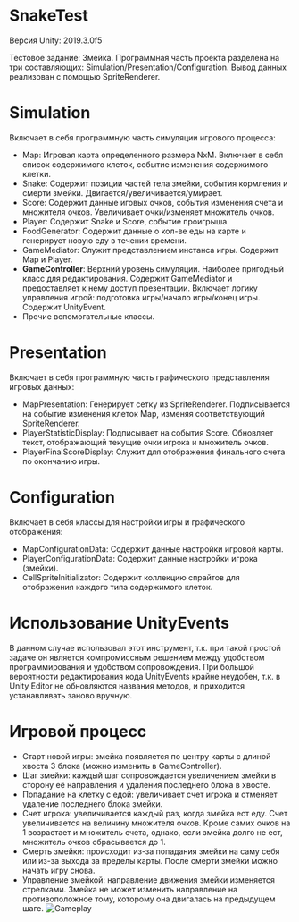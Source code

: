 # SnakeTest
Версия Unity: 2019.3.0f5

Тестовое задание: Змейка. Программная часть проекта разделена на три составляющих: Simulation/Presentation/Configuration. Вывод данных реализован с помощью SpriteRenderer.

# Simulation
Включает в себя программную часть симуляции игрового процесса:
* Map: Игровая карта определенного размера NxM. Включает в себя список содержимого клеток, событие изменения содержимого клетки.
* Snake: Содержит позиции частей тела змейки, события кормления и смерти змейки. Двигается/увеличивается/умирает.
* Score: Содержит данные иговых очков, события изменения счета и множителя очков. Увеличивает очки/изменяет множитель очков.
* Player: Содержит Snake и Score, событие проигрыша.
* FoodGenerator: Содержит данные о кол-ве еды на карте и генерирует новую еду в течении времени.
* GameMediator: Служит представлением инстанса игры. Содержит Map и Player. 
* **GameController**: Верхний уровень симуляции. Наиболее пригодный класс для редактирования. Содержит GameMediator и предоставляет к нему доступ презентации. Включает логику управления игрой: подготовка игры/начало игры/конец игры. Содержит UnityEvent.
* Прочие вспомогательные классы.

# Presentation
Включает в себя программную часть графического представления игровых данных:
* MapPresentation: Генерирует сетку из SpriteRenderer. Подписывается на событие изменения клеток Map, изменяя соответствующий SpriteRenderer.
* PlayerStatisticDisplay: Подписывает на события Score. Обновляет текст, отображающий текущие очки игрока и множитель очков.
* PlayerFinalScoreDisplay: Служит для отображения финального счета по окончанию игры.

# Configuration
Включает в себя классы для настройки игры и графического отображения:
* MapConfigurationData: Содержит данные настройки игровой карты.
* PlayerConfigurationData: Содержит данные настройки игрока (змейки).
* CellSpriteInitializator: Содержит коллекцию спрайтов для отображения каждого типа содержимого клеток.

# Использование UnityEvents
В данном случае использовал этот инструмент, т.к. при такой простой задаче он является компромиссным решением между удобством программирования и удобством сопровождения. При большой вероятности редактирования кода UnityEvents крайне неудобен, т.к. в Unity Editor не обновляются названия методов, и приходится устанавливать заново вручную.

# Игровой процесс
* Старт новой игры: змейка появляется по центру карты с длиной хвоста 3 блока (можно изменить в GameController).
* Шаг змейки: каждый шаг сопровождается увеличением змейки в сторону её направления и удаления последнего блока в хвосте.
* Попадание на клетку с едой: увеличивает счет игрока и отменяет удаление последнего блока змейки.
* Счет игрока: увеличивается каждый раз, когда змейка ест еду. Счет увеличивается на величину множителя очков. Кроме самих очков на 1 возрастает и множитель счета, однако, если змейка долго не ест, множитель очков сбрасывается до 1.
* Смерть змейки: происходит из-за попадания змейки на саму себя или из-за выхода за пределы карты. После смерти змейки можно начать игру снова.
* Управление змейкой: направление движения змейки изменяется стрелками. Змейка не может изменить направление на противоположное тому, которому она двигалась на предыдущем шаге.
![Gameplay](https://sun9-44.userapi.com/c858024/v858024587/17feb1/zJT57a-e2eA.jpg)
